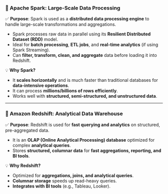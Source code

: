 ### **🔹 Apache Spark: Large-Scale Data Processing**

✅ **Purpose**: Spark is used as a **distributed data processing engine** to handle large-scale transformations and aggregations.

- Spark processes raw data in parallel using its **Resilient Distributed Dataset (RDD)** model.
- Ideal for **batch processing**, **ETL jobs**, and **real-time analytics** (if using Spark Streaming).
- Can **filter, transform, clean, and aggregate** data before loading it into Redshift.

💡 **Why Spark?**

- It **scales horizontally** and is much faster than traditional databases for **data-intensive operations**.
- It can process **millions/billions of rows efficiently**.
- Works well with **structured, semi-structured, and unstructured data**.

---

### **🔹 Amazon Redshift: Analytical Data Warehouse**

✅ **Purpose**: Redshift is used for **fast querying and analytics** on structured, pre-aggregated data.

- It is an **OLAP (Online Analytical Processing) database** optimized for complex **analytical queries**.
- Stores **structured, columnar data** for **fast aggregations, reporting, and BI tools**.

💡 **Why Redshift?**

- Optimized for **aggregations, joins, and analytical queries**.
- **Columnar storage** speeds up read-heavy queries.
- **Integrates with BI tools** (e.g., Tableau, Looker).